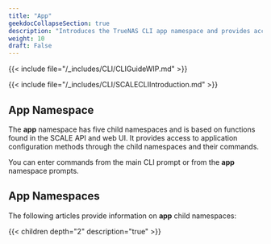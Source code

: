 ```yaml
---
title: "App"
geekdocCollapseSection: true
description: "Introduces the TrueNAS CLI app namespace and provides access to child namespaces and commands including catalog, chart_release, container, docker, and kubernetes." 
weight: 10
draft: False
---
```




{{< include file="/_includes/CLI/CLIGuideWIP.md" >}}

{{< include file="/_includes/CLI/SCALECLIIntroduction.md" >}}

## App Namespace

The **app** namespace has five child namespaces and is based on functions found in the SCALE API and web UI. 
It provides access to application configuration methods through the child namespaces and their commands.

You can enter commands from the main CLI prompt or from the **app** namespace prompts.

## App Namespaces
The following articles provide information on **app** child namespaces:

{{< children depth="2" description="true" >}}
